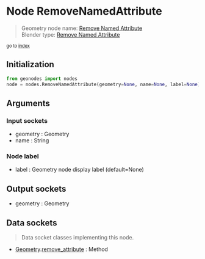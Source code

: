 
# Node RemoveNamedAttribute

> Geometry node name: [Remove Named Attribute](https://docs.blender.org/manual/en/latest/modeling/geometry_nodes/attribute/remove_named_attribute.html)<br>
  Blender type: [Remove Named Attribute](https://docs.blender.org/api/current/bpy.types.GeometryNodeRemoveAttribute.html)
  
<sub>go to [index](/docs/index.md)</sub>

Initialization
--------------

```python
from geonodes import nodes
node = nodes.RemoveNamedAttribute(geometry=None, name=None, label=None)
```



## Arguments


### Input sockets

- geometry : Geometry
- name : String

### Node label

- label : Geometry node display label (default=None)

## Output sockets

- geometry : Geometry

## Data sockets

> Data socket classes implementing this node.
  
  
- [Geometry](/docs/sockets/Geometry.md).[remove_attribute](/docs/sockets/Geometry.md#remove_attribute) : Method
  
